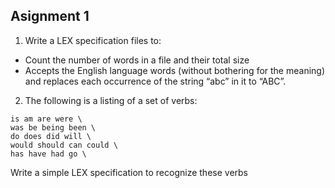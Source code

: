 ## Asignment 1

1. Write a LEX specification files to:

* Count the number of words in a file and their total size
* Accepts the English language words (without bothering for the meaning) and replaces
each occurrence of the string “abc” in it to “ABC”.
2. The following is a listing of a set of verbs:
```
is am are were \
was be being been \
do does did will \
would should can could \
has have had go \
```
Write a simple LEX specification to recognize these verbs